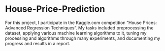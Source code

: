 # House-Price-Prediction
For this project, I participate in the Kaggle.com competition “House Prices: Advanced Regression Techniques”. My tasks included preprocessing the dataset, applying various machine learning algorithms to it, tuning my processing and algorithms through many experiments, and documenting my progress and results in a report. 

